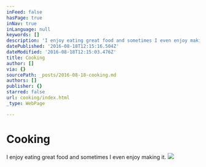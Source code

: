 ```yaml
---
inFeed: false
hasPage: true
inNav: true
inLanguage: null
keywords: []
description: 'I enjoy eating great food and sometimes I even enjoy making it. '
datePublished: '2016-08-18T12:15:16.504Z'
dateModified: '2016-08-18T12:15:03.476Z'
title: Cooking
author: []
via: {}
sourcePath: _posts/2016-08-18-cooking.md
authors: []
publisher: {}
starred: false
url: cooking/index.html
_type: WebPage

---
```

# Cooking

I enjoy eating great food and sometimes I even enjoy making it. ![](https://the-grid-user-content.s3-us-west-2.amazonaws.com/d10cef77-5ee5-45c8-a1bd-4fee2fe45778.jpg)